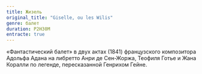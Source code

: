 ```yaml
---
title: Жизель
original_title: "Giselle, ou les Wilis"
genre: балет
duration: P2H30M
entracte: true
---
```


«Фантастический балет» в двух актах (1841) французского композитора Адольфа Адана на либретто Анри де Сен-Жоржа, Теофиля Готье и Жана Коралли по легенде, пересказанной Генрихом Гейне.

